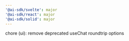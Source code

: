 ```yaml
---
'@ai-sdk/svelte': major
'@ai-sdk/react': major
'@ai-sdk/solid': major
---
```


chore (ui): remove deprecated useChat roundtrip options
